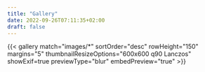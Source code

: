 ```yaml
---
title: "Gallery"
date: 2022-09-26T07:11:35+02:00
draft: false
---
```


{{< gallery match="images/*" sortOrder="desc" rowHeight="150" margins="5" thumbnailResizeOptions="600x600 q90 Lanczos" showExif=true previewType="blur" embedPreview="true" >}}
